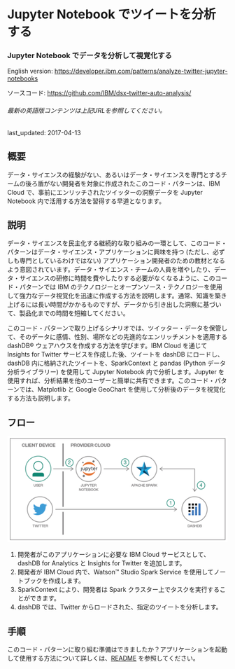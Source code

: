 # Jupyter Notebook でツイートを分析する

### Jupyter Notebook でデータを分析して視覚化する

English version: https://developer.ibm.com/patterns/analyze-twitter-jupyter-notebooks
  
ソースコード: https://github.com/IBM/dsx-twitter-auto-analysis/

###### 最新の英語版コンテンツは上記URLを参照してください。
last_updated: 2017-04-13

 
## 概要

データ・サイエンスの経験がない、あるいはデータ・サイエンスを専門とするチームの後ろ盾がない開発者を対象に作成されたこのコード・パターンは、IBM Cloud で、事前にエンリッチされたツイッターの洞察データを Jupyter Notebook 内で活用する方法を習得する早道となります。

## 説明

データ・サイエンスを民主化する継続的な取り組みの一環として、このコード・パターンはデータ・サイエンス・アプリケーションに興味を持つ (ただし、必ずしも専門としているわけではない) アプリケーション開発者のための教材となるよう意図されています。データ・サイエンス・チームの人員を増やしたり、データ・サイエンスの研修に時間を費やしたりする必要がなくなるように、このコード・パターンでは IBM のテクノロジーとオープンソース・テクノロジーを使用して強力なデータ視覚化を迅速に作成する方法を説明します。通常、知識を築き上げるには長い時間がかかるものですが、データから引き出した洞察に基づいて、製品化までの時間を短縮してください。

このコード・パターンで取り上げるシナリオでは、ツイッター・データを保管して、そのデータに感情、性別、場所などの先進的なエンリッチメントを適用する dashDB&reg; ウェアハウスを作成する方法を学びます。IBM Cloud を通じて Insights for Twitter サービスを作成した後、ツイートを dashDB にロードし、dashDB 内に格納されたツイートを、SparkContext と pandas (Python データ分析ライブラリー) を使用して Jupyter Notebook 内で分析します。Jupyter を使用すれば、分析結果を他のユーザーと簡単に共有できます。このコード・パターンでは、Matplotlib と Google GeoChart を使用して分析後のデータを視覚化する方法も説明します。

## フロー

![フロー](./images/arch-twitter-jupyter.png)

1. 開発者がこのアプリケーションに必要な IBM Cloud サービスとして、dashDB for Analytics と Insights for Twitter を追加します。
1. 開発者が IBM Cloud 内で、Watson™ Studio Spark Service を使用してノートブックを作成します。
1. SparkContext により、開発者は Spark クラスター上でタスクを実行することができます。
1. dashDB では、Twitter からロードされた、指定のツイートを分析します。

## 手順

このコード・パターンに取り組む準備はできましたか？アプリケーションを起動して使用する方法について詳しくは、[README](https://github.com/IBM/dsx-twitter-auto-analysis/blob/master/README.md) を参照してください。
